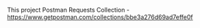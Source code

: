 This project Postman Requests Collection - https://www.getpostman.com/collections/bbe3a276d69ad7effe0f